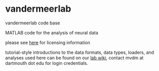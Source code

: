 vandermeerlab
=============

vandermeerlab code base

MATLAB code for the analysis of neural data

please see [here](LICENSE.md) for licensing information

tutorial-style introductions to the data formats, data types, loaders,
and analyses used here can be found on our
[lab wiki](http://ctnsrv.uwaterloo.ca/vandermeerlab/), contact mvdm at
dartmouth dot edu for login credentials.
